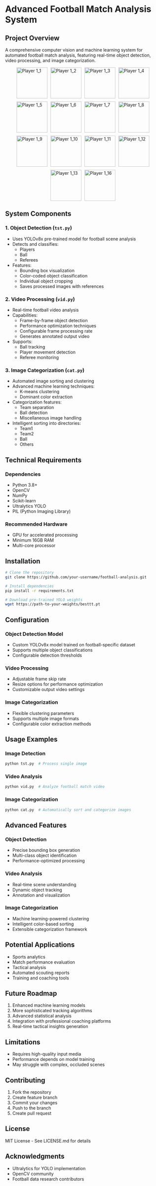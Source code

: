 # Advanced Football Match Analysis System

## Project Overview
A comprehensive computer vision and machine learning system for automated football match analysis, featuring real-time object detection, video processing, and image categorization.

<div style="display: flex; flex-wrap: wrap; gap: 10px; justify-content: center;">
  <img src="out/player_1_1.jpg" alt="Player 1_1" style="width: 100px; height: 100px;">
  <img src="out/player_1_2.jpg" alt="Player 1_2" style="width: 100px; height: 100px;">
  <img src="out/player_1_3.jpg" alt="Player 1_3" style="width: 100px; height: 100px;">
  <img src="out/player_1_4.jpg" alt="Player 1_4" style="width: 100px; height: 100px;">
  
  <img src="out/player_1_5.jpg" alt="Player 1_5" style="width: 100px; height: 100px;">
  <img src="out/player_1_6.jpg" alt="Player 1_6" style="width: 100px; height: 100px;">
  <img src="out/player_1_7.jpg" alt="Player 1_7" style="width: 100px; height: 100px;">
  <img src="out/player_1_8.jpg" alt="Player 1_8" style="width: 100px; height: 100px;">
  
  <img src="out/player_1_9.jpg" alt="Player 1_9" style="width: 100px; height: 100px;">
  <img src="out/player_1_10.jpg" alt="Player 1_10" style="width: 100px; height: 100px;">
  <img src="out/player_1_11.jpg" alt="Player 1_11" style="width: 100px; height: 100px;">
  <img src="out/player_1_12.jpg" alt="Player 1_12" style="width: 100px; height: 100px;">
  
  <img src="out/player_1_13.jpg" alt="Player 1_13" style="width: 100px; height: 100px;">
  <img src="out/player_1_16.jpg" alt="Player 1_16" style="width: 100px; height: 100px;">
  
  
</div>

## System Components

### 1. Object Detection (`tst.py`)
- Uses YOLOv8x pre-trained model for football scene analysis
- Detects and classifies:
  - Players
  - Ball
  - Referees
- Features:
  - Bounding box visualization
  - Color-coded object classification
  - Individual object cropping
  - Saves processed images with references

### 2. Video Processing (`vid.py`)
- Real-time football video analysis
- Capabilities:
  - Frame-by-frame object detection
  - Performance optimization techniques
  - Configurable frame processing rate
  - Generates annotated output video
- Supports:
  - Ball tracking
  - Player movement detection
  - Referee monitoring

### 3. Image Categorization (`cat.py`)
- Automated image sorting and clustering
- Advanced machine learning techniques:
  - K-means clustering
  - Dominant color extraction
- Categorization features:
  - Team separation
  - Ball detection
  - Miscellaneous image handling
- Intelligent sorting into directories:
  - Team1
  - Team2
  - Ball
  - Others

## Technical Requirements

### Dependencies
- Python 3.8+
- OpenCV
- NumPy
- Scikit-learn
- Ultralytics YOLO
- PIL (Python Imaging Library)

### Recommended Hardware
- GPU for accelerated processing
- Minimum 16GB RAM
- Multi-core processor

## Installation

```bash
# Clone the repository
git clone https://github.com/your-username/football-analysis.git

# Install dependencies
pip install -r requirements.txt

# Download pre-trained YOLO weights
wget https://path-to-your-weights/besttt.pt
```

## Configuration

### Object Detection Model
- Custom YOLOv8x model trained on football-specific dataset
- Supports multiple object classifications
- Configurable detection thresholds

### Video Processing
- Adjustable frame skip rate
- Resize options for performance optimization
- Customizable output video settings

### Image Categorization
- Flexible clustering parameters
- Supports multiple image formats
- Configurable color extraction methods

## Usage Examples

### Image Detection
```bash
python tst.py  # Process single image
```

### Video Analysis
```bash
python vid.py  # Analyze football match video
```

### Image Categorization
```bash
python cat.py  # Automatically sort and categorize images
```

## Advanced Features

### Object Detection
- Precise bounding box generation
- Multi-class object identification
- Performance-optimized processing

### Video Analysis
- Real-time scene understanding
- Dynamic object tracking
- Annotation and visualization

### Image Categorization
- Machine learning-powered clustering
- Intelligent color-based sorting
- Extensible categorization framework

## Potential Applications
- Sports analytics
- Match performance evaluation
- Tactical analysis
- Automated scouting reports
- Training and coaching tools

## Future Roadmap
1. Enhanced machine learning models
2. More sophisticated tracking algorithms
3. Advanced statistical analysis
4. Integration with professional coaching platforms
5. Real-time tactical insights generation

## Limitations
- Requires high-quality input media
- Performance depends on model training
- May struggle with complex, occluded scenes

## Contributing
1. Fork the repository
2. Create feature branch
3. Commit your changes
4. Push to the branch
5. Create pull request

## License
MIT License - See LICENSE.md for details

## Acknowledgments
- Ultralytics for YOLO implementation
- OpenCV community
- Football data research contributors
```
